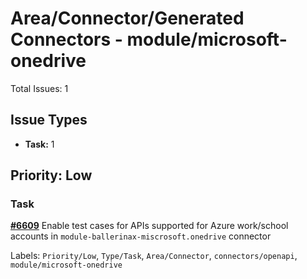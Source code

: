 # Area/Connector/Generated Connectors - module/microsoft-onedrive

Total Issues: 1

## Issue Types

- **Task:** 1

## Priority: Low

### Task

**[#6609](https://github.com/ballerina-platform/ballerina-library/issues/6609)** Enable test cases for APIs supported for Azure work/school accounts in `module-ballerinax-miscrosoft.onedrive` connector

Labels: `Priority/Low`, `Type/Task`, `Area/Connector`, `connectors/openapi`, `module/microsoft-onedrive`

